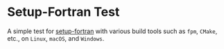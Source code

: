 # Setup-Fortran Test
A simple test for [setup-fortran](https://github.com/fortran-lang/setup-fortran) with various build tools such as `fpm`, `CMake`, etc., on `Linux`, `macOS`, and `Windows`.
